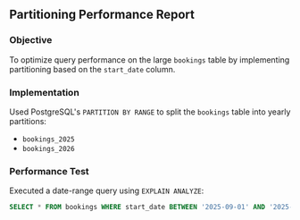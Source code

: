 ## Partitioning Performance Report

### Objective
To optimize query performance on the large `bookings` table by implementing partitioning based on the `start_date` column.

### Implementation
Used PostgreSQL's `PARTITION BY RANGE` to split the `bookings` table into yearly partitions:
- `bookings_2025`
- `bookings_2026`

### Performance Test
Executed a date-range query using `EXPLAIN ANALYZE`:
```sql
SELECT * FROM bookings WHERE start_date BETWEEN '2025-09-01' AND '2025-09-15';
